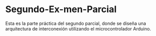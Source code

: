 # Segundo-Ex-men-Parcial
Esta es la parte práctica del segundo parcial, donde se diseña una arquitectura de interconexión utilizando el microcontrolador Arduino.
